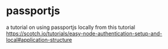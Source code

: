 # passportjs
a tutorial on using passportjs locally
from this tutorial 
https://scotch.io/tutorials/easy-node-authentication-setup-and-local#application-structure
